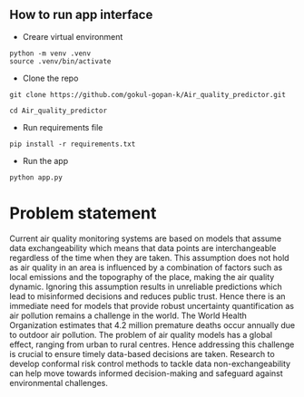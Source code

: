 ## How to run app interface
* Creare virtual environment

```python -m venv .venv ```  
```source .venv/bin/activate ```

* Clone the repo
  
```git clone https://github.com/gokul-gopan-k/Air_quality_predictor.git```

```cd Air_quality_predictor```

* Run requirements file

```pip install -r requirements.txt```

* Run the app
  
```python app.py```

# Problem statement

Current air quality monitoring systems are based on models that assume data exchangeability
which means that data points are interchangeable regardless of the time when they are taken.
This assumption does not hold as air quality in an area is influenced by a combination of factors
such as local emissions and the topography of the place, making the air quality dynamic.
Ignoring this assumption results in unreliable predictions which lead to misinformed decisions
and reduces public trust. Hence there is an immediate need for models that provide robust
uncertainty quantification as air pollution remains a challenge in the world. The World Health
Organization estimates that 4.2 million premature deaths occur annually due to outdoor air
pollution. The problem of air quality models has a global effect, ranging from urban to rural
centres. Hence addressing this challenge is crucial to ensure timely data-based decisions are
taken. Research to develop conformal risk control methods to tackle data non-exchangeability
can help move towards informed decision-making and safeguard against environmental
challenges.
